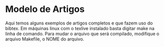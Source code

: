 # Modelo de Artigos

Aqui temos alguns exemplos de artigos completos e que fazem uso do bibtex. Em máquinas linux com o texlive instalado basta digitar make na linha de comando. Para mudar o arquivo que será compilado, modifique o arquivo Makefile, o NOME do arquivo.
